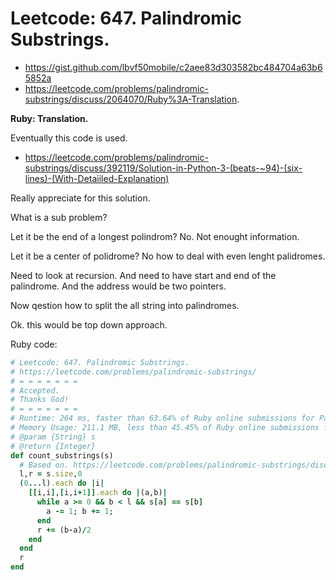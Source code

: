# Leetcode: 647. Palindromic Substrings.

- https://gist.github.com/lbvf50mobile/c2aee83d303582bc484704a63b65852a
- https://leetcode.com/problems/palindromic-substrings/discuss/2064070/Ruby%3A-Translation.

**Ruby: Translation.**

Eventually this code is used.

- https://leetcode.com/problems/palindromic-substrings/discuss/392119/Solution-in-Python-3-(beats-~94)-(six-lines)-(With-Detaiiled-Explanation)

Really appreciate for this solution.

What is a sub problem?

Let it be the end of a longest polindrom?
No.  Not enought information.

Let it be a center of polidrome?
No how to deal with even lenght palidromes.

Need to look at recursion.
And need to have start and end of the palindrome.
And the address would be two pointers.

Now qestion how to split the all string into palindromes.

Ok. this would be top down approach.

Ruby code:
```Ruby
# Leetcode: 647. Palindromic Substrings.
# https://leetcode.com/problems/palindromic-substrings/
# = = = = = = =
# Accepted.
# Thanks God!
# = = = = = = =
# Runtime: 264 ms, faster than 63.64% of Ruby online submissions for Palindromic Substrings.
# Memory Usage: 211.1 MB, less than 45.45% of Ruby online submissions for Palindromic Substring
# @param {String} s
# @return {Integer}
def count_substrings(s)
  # Based on. https://leetcode.com/problems/palindromic-substrings/discuss/392119/Solution-in-Python-3-(beats-~94)-(six-lines)-(With-Detaiiled-Explanation)
  l,r = s.size,0
  (0...l).each do |i|
    [[i,i],[i,i+1]].each do |(a,b)|
      while a >= 0 && b < l && s[a] == s[b]
        a -= 1; b += 1;
      end
      r += (b-a)/2
    end
  end
  r
end

```
